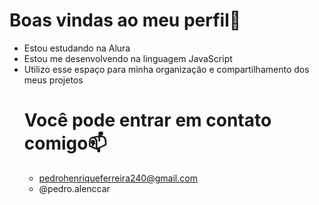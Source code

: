 # Boas vindas ao meu perfil💙 
* Estou estudando na Alura
* Estou me desenvolvendo na linguagem JavaScript
* Utilizo esse espaço para minha organização e compartilhamento dos meus projetos
  # Você pode entrar em contato comigo📫
  * pedrohenriqueferreira240@gmail.com
  * @pedro.alenccar
